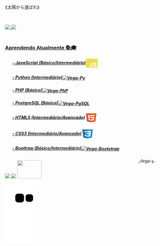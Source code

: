 ⟪太陽から選ばれ⟫⠀⠀⠀⠀⠀⠀⠀⠀⠀⠀⠀⠀⠀⠀⠀⠀⠀⠀⠀⠀⠀⠀⠀⠀⠀⠀⠀⠀⠀⠀⠀⠀⠀⠀⠀⠀⠀⠀⠀⠀⠀⠀⠀⠀⠀⠀⠀⠀⠀⠀⠀⠀⠀⠀⠀⠀⠀⠀⠀⠀⠀⠀⠀⠀⠀⠀⠀⠀⠀⠀⠀⠀⠀⠀⠀⠀


<div>

 <a href="https://github.com/VegaCenturion">

 <img height="220em" src="https://github-readme-stats.vercel.app/api?username=VegaCenturion&show_icons=true&theme=graywhite&include_all_commits=true&count_private=true&border_color=e6b800&title_color=e6b800"/>

 <img height="220em" src="https://github-readme-stats.vercel.app/api/top-langs/?username=VegaCenturion&show_icons=true&theme=graywhite&include_all_commits=true&count_private=true&border_color=e6b800&title_color=e6b800"/>

</div> <br>
 
 ##
 
<div>
 <h3>Aprendendo Atualmente 📚🎓 </h3>
  <ul>  
	  <h5> - JavaScript (Básico/Intermediário)<img align="center" alt="Vega-Js" height="30" width="40" src="https://raw.githubusercontent.com/devicons/devicon/master/icons/javascript/javascript-plain.svg"></h5>
	  <h5> - Python (Intermediário)<img align="center" alt="Vega-Py" height="40" width="50" src="https://cdn.jsdelivr.net/gh/devicons/devicon/icons/python/python-original-wordmark.svg"></h5>
	  <h5> - PHP (Básico)<img align="center" alt="Vega-PhP" height="30" width="40" src="https://cdn.jsdelivr.net/gh/devicons/devicon/icons/php/php-original.svg"></h5>
	  <h5> - PostgreSQL (Básico)<img align="center" alt="Vega-PgSQL" height="40" width="50" src="https://cdn.jsdelivr.net/gh/devicons/devicon/icons/postgresql/postgresql-original-wordmark.svg"></h5>
	  <h5> - HTML5 (Intermediário/Avançado)<img align="center" alt="Vega-HTML" height="30" width="40" src="https://raw.githubusercontent.com/devicons/devicon/master/icons/html5/html5-original.svg"></h5> 
	  <h5> - CSS3 (Intermediário/Avançado)<img align="center" alt="Vega-CSS" height="30" width="40" src="https://raw.githubusercontent.com/devicons/devicon/master/icons/css3/css3-original.svg"></h5>
	  <h5> - Boottrap (Básico/Intermediário)<img align="center" alt="Vega-Bootstrap" height="30" width="40" src="https://cdn.jsdelivr.net/gh/devicons/devicon/icons/bootstrap/bootstrap-original.svg"></h5>  
   <ul>
</div>
  <img align="right" alt="Vega-pic" height="150" style="border-radius:50px;" src="https://media1.giphy.com/media/smwmcgThi3sZQ7i7O4/giphy.gif">
</div>
  
  ##
  
<div> 
  <a href="https://www.instagram.com/ph4xx3/" target="_blank"><img src="https://img.shields.io/badge/-Instagram-%23E4405F?style=for-the-badge&logo=instagram&logoColor=white" target="_blank"></a>
 <a href="https://discord.com/channels/381856182098460672/381856182098460675" target="_blank"><img src="https://img.shields.io/badge/Discord-7289DA?style=for-the-badge&logo=discord&logoColor=white" target="_blank"></a>
  <a href="https://www.linkedin.com/in/guilherme-torrão-05158b22b/" target="_blank"><img src="https://cdn.jsdelivr.net/gh/devicons/devicon/icons/linkedin/linkedin-plain-wordmark.svg" height="60" width="80"></a>
 
![Snake animation](https://github.com/VegaCenturion/VegaCenturion/blob/output/github-contribution-grid-snake.svg)

